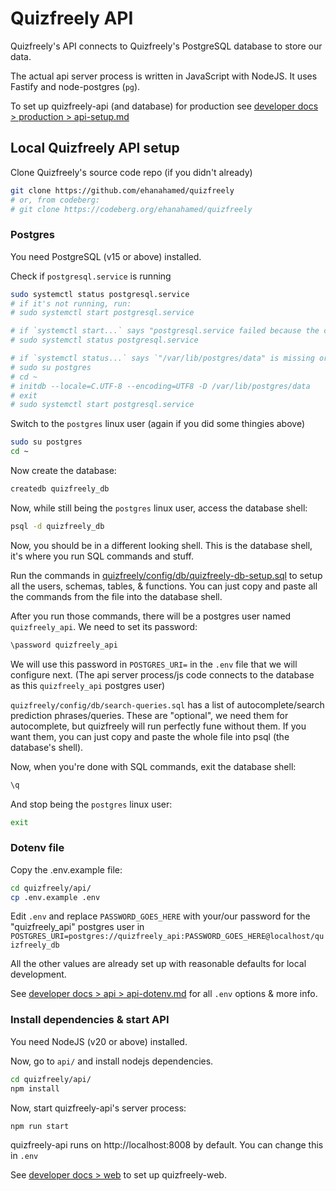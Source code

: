 # Quizfreely API

Quizfreely's API connects to Quizfreely's PostgreSQL database to store our data.

The actual api server process is written in JavaScript with NodeJS. It uses Fastify and node-postgres (`pg`).

To set up quizfreely-api (and database) for production see [developer docs > production > api-setup.md](../production/api-setup.md)

## Local Quizfreely API setup

Clone Quizfreely's source code repo (if you didn't already)
```sh
git clone https://github.com/ehanahamed/quizfreely
# or, from codeberg:
# git clone https://codeberg.org/ehanahamed/quizfreely
```

### Postgres

You need PostgreSQL (v15 or above) installed.

Check if `postgresql.service` is running
```sh
sudo systemctl status postgresql.service
# if it's not running, run:
# sudo systemctl start postgresql.service

# if `systemctl start...` says "postgresql.service failed because the control process exited with error code.", run `systemctl status...` (again) to see the error:
# sudo systemctl status postgresql.service

# if `systemctl status...` says `"/var/lib/postgres/data" is missing or empty.`, then run:
# sudo su postgres
# cd ~
# initdb --locale=C.UTF-8 --encoding=UTF8 -D /var/lib/postgres/data
# exit
# sudo systemctl start postgresql.service
```

Switch to the `postgres` linux user (again if you did some thingies above)
```sh
sudo su postgres
cd ~
```

Now create the database:
```sh
createdb quizfreely_db
```

Now, while still being the `postgres` linux user, access the database shell:
```sh
psql -d quizfreely_db
```

Now, you should be in a different looking shell. This is the database shell, it's where you run SQL commands and stuff.

Run the commands in [quizfreely/config/db/quizfreely-db-setup.sql](../../../config/db/quizfreely-db-setup.sql) to setup all the users, schemas, tables, & functions. You can just copy and paste all the commands from the file into the database shell.

After you run those commands, there will be a postgres user named `quizfreely_api`. We need to set its password:
```sh
\password quizfreely_api
```

We will use this password in `POSTGRES_URI=` in the `.env` file that we will configure next. (The api server process/js code connects to the database as this `quizfreely_api` postgres user)

`quizfreely/config/db/search-queries.sql` has a list of autocomplete/search prediction phrases/queries. These are "optional", we need them for autocomplete, but quizfreely will run perfectly fune without them. If you want them, you can just copy and paste the whole file into psql (the database's shell).

Now, when you're done with SQL commands, exit the database shell:
```sh
\q
```

And stop being the `postgres` linux user:
```sh
exit
```

### Dotenv file

Copy the .env.example file:
```sh
cd quizfreely/api/
cp .env.example .env
```

Edit `.env` and replace `PASSWORD_GOES_HERE` with your/our password for the "quizfreely_api" postgres user in `POSTGRES_URI=postgres://quizfreely_api:PASSWORD_GOES_HERE@localhost/quizfreely_db`

All the other values are already set up with reasonable defaults for local development.

See [developer docs > api > api-dotenv.md](./api-dotenv.md) for all `.env` options & more info.

### Install dependencies & start API

You need NodeJS (v20 or above) installed.

Now, go to `api/` and install nodejs dependencies.
```sh
cd quizfreely/api/
npm install
```

Now, start quizfreely-api's server process:
```sh
npm run start
```

quizfreely-api runs on http://localhost:8008 by default. You can change this in `.env`

See [developer docs > web](../web/README.md) to set up quizfreely-web.
